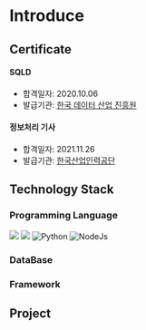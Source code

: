 # Introduce

## Certificate

#### SQLD
* 합격일자: 2020.10.06
* 발급기관: [한국 데이터 산업 진흥원](https://www.dataq.or.kr/www/main.do)
#### 정보처리 기사
* 합격일자: 2021.11.26
* 발급기관: [한국산업인력공단](https://www.hrdkorea.or.kr/)
## Technology Stack

### Programming Language
<img src="https://img.shields.io/badge/JAVA-007396?style=for-the-badge&logo=java&logoColor=white&style=plastic"> <img src="https://img.shields.io/badge/javascript-F7DF1E?style=for-the-badge&logo=javascript&logoColor=black&style=plastic"> <img alt="Python" src ="https://img.shields.io/badge/Python-3776AB.svg?&style=for-the-badge&logo=Python&logoColor=white&style=plastic"/> <img alt="NodeJs" src ="https://img.shields.io/badge/NodeJs-green.svg?&style=for-the-badge&logo=nodedotjs&logoColor=white&style=plastic"/>

### DataBase

### Framework

## Project


<!--
**PARKNAMSU/PARKNAMSU** is a ✨ _special_ ✨ repository because its `README.md` (this file) appears on your GitHub profile.

Here are some ideas to get you started:

- 🔭 I’m currently working on ...
- 🌱 I’m currently learning ...
- 👯 I’m looking to collaborate on ...
- 🤔 I’m looking for help with ...
- 💬 Ask me about ...
- 📫 How to reach me: ...
- 😄 Pronouns: ...
- ⚡ Fun fact: ...
-->
